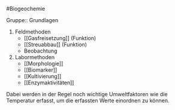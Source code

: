 #Biogeochemie 

Gruppe:: Grundlagen

1. Feldmethoden
	 - [[Gasfreisetzung]] (Funktion)
	 - [[Streuabbau]] (Funktion)
	 - Beobachtung
2. Labormethoden
	- [[Morphologie]]
	- [[Biomarker]]
	- [[Kultivierung]]
	- [[Enzymaktivitäten]]

Dabei werden in der Regel noch wichtige Umweltfaktoren wie die Temperatur erfasst, um die erfassten Werte einordnen zu können.